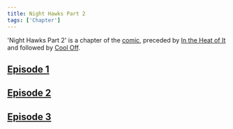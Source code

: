 ```yaml
---
title: Night Hawks Part 2
tags: ['Chapter']
---
```

'Night Hawks Part 2' is a chapter of the [comic](/_wiki/index.md), preceded by [In the Heat of It](/_wiki/in-the-heat-of-it.md) and followed by [Cool Off](/_wiki/cool-off.md).

## [Episode 1](https://tapas.io/episode/2559274)

## [Episode 2](https://tapas.io/episode/2559275)

## [Episode 3](https://tapas.io/episode/2559276)

